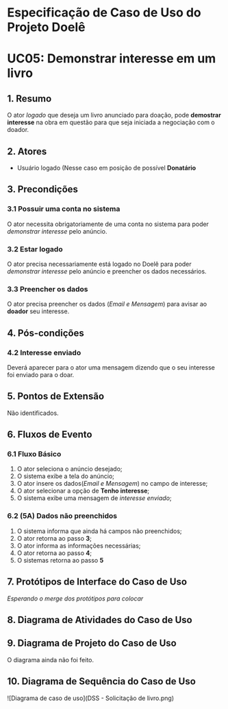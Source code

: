
# Especificação de Caso de Uso do Projeto Doelê

# UC05: **Demonstrar interesse em um livro**   

## 1. Resumo

O ator *logado* que deseja um livro anunciado para doação, pode **demostrar interesse** na obra em questão para que seja iniciada a negociação com o doador.

## 2. Atores

 - Usuário logado (Nesse caso em posição de possível **Donatário**

## 3. Precondições


###  3.1 Possuir uma conta no sistema

O ator necessita obrigatoriamente de uma conta no sistema para poder *demonstrar interesse* pelo anúncio.

###  3.2 Estar logado

O ator precisa necessariamente está logado no Doelê para poder *demonstrar interesse* pelo anúncio e preencher os dados necessários.

###  3.3 Preencher os dados

O ator precisa preencher os dados (*Email e Mensagem*) para avisar ao **doador** seu interesse.

## 4. Pós-condições
### 4.2 Interesse enviado
Deverá aparecer para o ator uma mensagem dizendo que o seu interesse foi enviado para o doar.

## 5. Pontos de Extensão

Não identificados.

## 6. Fluxos de Evento

### 6.1 Fluxo Básico

1. O ator seleciona o anúncio desejado;
2. O sistema exibe a tela do anúncio;
3. O ator insere os dados(*Email e Mensagem*) no campo de interesse;
4. O ator selecionar a opção de **Tenho interesse**;
5. O sistema exibe uma mensagem de *interesse enviado*;

### 6.2 (5A) Dados não preenchidos

1. O sistema informa que ainda há campos não preenchidos;
2. O ator retorna ao passo **3**;
3. O ator informa as informações necessárias;
4. O ator retorna ao passo **4**;
5. O sistemas retorna ao passo **5**

## 7. Protótipos de Interface do Caso de Uso

*Esperando o merge dos protótipos para colocar*

## 8. Diagrama de Atividades do Caso de Uso


## 9. Diagrama de Projeto do Caso de Uso

O diagrama ainda não foi feito.

## 10. Diagrama de Sequência do Caso de Uso

![Diagrama de caso de uso](DSS - Solicitação de livro.png)

